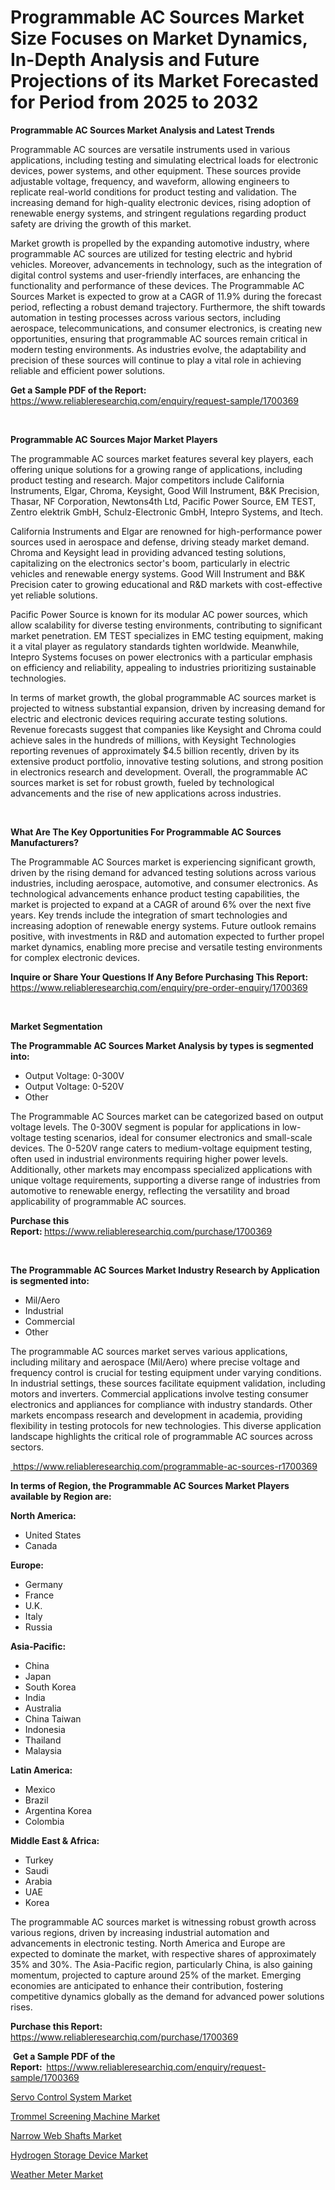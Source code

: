 <p><h1>Programmable AC Sources Market Size Focuses on Market Dynamics, In-Depth Analysis and Future Projections of its Market Forecasted for Period from 2025 to 2032</h1></p><p><strong>Programmable AC Sources Market Analysis and Latest Trends</strong></p>
<p><p>Programmable AC sources are versatile instruments used in various applications, including testing and simulating electrical loads for electronic devices, power systems, and other equipment. These sources provide adjustable voltage, frequency, and waveform, allowing engineers to replicate real-world conditions for product testing and validation. The increasing demand for high-quality electronic devices, rising adoption of renewable energy systems, and stringent regulations regarding product safety are driving the growth of this market.</p><p>Market growth is propelled by the expanding automotive industry, where programmable AC sources are utilized for testing electric and hybrid vehicles. Moreover, advancements in technology, such as the integration of digital control systems and user-friendly interfaces, are enhancing the functionality and performance of these devices. The Programmable AC Sources Market is expected to grow at a CAGR of 11.9% during the forecast period, reflecting a robust demand trajectory. Furthermore, the shift towards automation in testing processes across various sectors, including aerospace, telecommunications, and consumer electronics, is creating new opportunities, ensuring that programmable AC sources remain critical in modern testing environments. As industries evolve, the adaptability and precision of these sources will continue to play a vital role in achieving reliable and efficient power solutions.</p></p>
<p><strong>Get a Sample PDF of the Report:&nbsp;</strong> <a href="https://www.reliableresearchiq.com/enquiry/request-sample/1700369?utm_campaign=2886&utm_medium=2&utm_source=Github&utm_content=ia&utm_term=27032025&utm_id=programmable-ac-sources">https://www.reliableresearchiq.com/enquiry/request-sample/1700369</a></p>
<p>&nbsp;</p>
<p><strong>Programmable AC Sources Major Market Players</strong></p>
<p><p>The programmable AC sources market features several key players, each offering unique solutions for a growing range of applications, including product testing and research. Major competitors include California Instruments, Elgar, Chroma, Keysight, Good Will Instrument, B&K Precision, Thasar, NF Corporation, Newtons4th Ltd, Pacific Power Source, EM TEST, Zentro elektrik GmbH, Schulz-Electronic GmbH, Intepro Systems, and Itech.</p><p>California Instruments and Elgar are renowned for high-performance power sources used in aerospace and defense, driving steady market demand. Chroma and Keysight lead in providing advanced testing solutions, capitalizing on the electronics sector's boom, particularly in electric vehicles and renewable energy systems. Good Will Instrument and B&K Precision cater to growing educational and R&D markets with cost-effective yet reliable solutions.</p><p>Pacific Power Source is known for its modular AC power sources, which allow scalability for diverse testing environments, contributing to significant market penetration. EM TEST specializes in EMC testing equipment, making it a vital player as regulatory standards tighten worldwide. Meanwhile, Intepro Systems focuses on power electronics with a particular emphasis on efficiency and reliability, appealing to industries prioritizing sustainable technologies.</p><p>In terms of market growth, the global programmable AC sources market is projected to witness substantial expansion, driven by increasing demand for electric and electronic devices requiring accurate testing solutions. Revenue forecasts suggest that companies like Keysight and Chroma could achieve sales in the hundreds of millions, with Keysight Technologies reporting revenues of approximately $4.5 billion recently, driven by its extensive product portfolio, innovative testing solutions, and strong position in electronics research and development. Overall, the programmable AC sources market is set for robust growth, fueled by technological advancements and the rise of new applications across industries.</p></p>
<p>&nbsp;</p>
<p><strong>What Are The Key Opportunities For Programmable AC Sources Manufacturers?</strong></p>
<p><p>The Programmable AC Sources market is experiencing significant growth, driven by the rising demand for advanced testing solutions across various industries, including aerospace, automotive, and consumer electronics. As technological advancements enhance product testing capabilities, the market is projected to expand at a CAGR of around 6% over the next five years. Key trends include the integration of smart technologies and increasing adoption of renewable energy systems. Future outlook remains positive, with investments in R&D and automation expected to further propel market dynamics, enabling more precise and versatile testing environments for complex electronic devices.</p></p>
<p><strong>Inquire or Share Your Questions If Any Before Purchasing This Report:</strong> <a href="https://www.reliableresearchiq.com/enquiry/pre-order-enquiry/1700369?utm_campaign=2886&utm_medium=2&utm_source=Github&utm_content=ia&utm_term=27032025&utm_id=programmable-ac-sources">https://www.reliableresearchiq.com/enquiry/pre-order-enquiry/1700369</a></p>
<p>&nbsp;</p>
<p><strong>Market Segmentation</strong></p>
<p><strong>The Programmable AC Sources Market Analysis by types is segmented into:</strong></p>
<p><ul><li>Output Voltage: 0-300V</li><li>Output Voltage: 0-520V</li><li>Other</li></ul></p>
<p><p>The Programmable AC Sources market can be categorized based on output voltage levels. The 0-300V segment is popular for applications in low-voltage testing scenarios, ideal for consumer electronics and small-scale devices. The 0-520V range caters to medium-voltage equipment testing, often used in industrial environments requiring higher power levels. Additionally, other markets may encompass specialized applications with unique voltage requirements, supporting a diverse range of industries from automotive to renewable energy, reflecting the versatility and broad applicability of programmable AC sources.</p></p>
<p><strong>Purchase this Report:&nbsp;</strong><a href="https://www.reliableresearchiq.com/purchase/1700369?utm_campaign=2886&utm_medium=2&utm_source=Github&utm_content=ia&utm_term=27032025&utm_id=programmable-ac-sources">https://www.reliableresearchiq.com/purchase/1700369</a></p>
<p>&nbsp;</p>
<p><strong>The Programmable AC Sources Market Industry Research by Application is segmented into:</strong></p>
<p><ul><li>Mil/Aero</li><li>Industrial</li><li>Commercial</li><li>Other</li></ul></p>
<p><p>The programmable AC sources market serves various applications, including military and aerospace (Mil/Aero) where precise voltage and frequency control is crucial for testing equipment under varying conditions. In industrial settings, these sources facilitate equipment validation, including motors and inverters. Commercial applications involve testing consumer electronics and appliances for compliance with industry standards. Other markets encompass research and development in academia, providing flexibility in testing protocols for new technologies. This diverse application landscape highlights the critical role of programmable AC sources across sectors.</p></p>
<p><a href="https://www.reliableresearchiq.com/programmable-ac-sources-r1700369?utm_campaign=2886&utm_medium=2&utm_source=Github&utm_content=ia&utm_term=27032025&utm_id=programmable-ac-sources">&nbsp;https://www.reliableresearchiq.com/programmable-ac-sources-r1700369</a></p>
<p><strong>In terms of Region, the Programmable AC Sources Market Players available by Region are:</strong></p>
<p>
    <p> <strong> North America: </strong>
        <ul>
            <li>United States</li>
            <li>Canada</li>
        </ul>
        </p> 
    <p> <strong> Europe: </strong>
        <ul>
            <li>Germany</li>
            <li>France</li>
            <li>U.K.</li>
            <li>Italy</li>
            <li>Russia</li>
        </ul>
        </p> 
    <p> <strong> Asia-Pacific: </strong>
        <ul>
            <li>China</li>
            <li>Japan</li>
            <li>South Korea</li>
            <li>India</li>
            <li>Australia</li>
            <li>China Taiwan</li>
            <li>Indonesia</li>
            <li>Thailand</li>
            <li>Malaysia</li>
        </ul>
        </p> 
    <p> <strong> Latin America: </strong>
        <ul>
            <li>Mexico</li>
            <li>Brazil</li>
            <li>Argentina Korea</li>
            <li>Colombia</li>
        </ul>
        </p> 
    <p> <strong> Middle East & Africa: </strong>
        <ul>
            <li>Turkey</li>
            <li>Saudi</li>
            <li>Arabia</li>
            <li>UAE</li>
            <li>Korea</li>
        </ul>
    </p>
    </p>
<p><p>The programmable AC sources market is witnessing robust growth across various regions, driven by increasing industrial automation and advancements in electronic testing. North America and Europe are expected to dominate the market, with respective shares of approximately 35% and 30%. The Asia-Pacific region, particularly China, is also gaining momentum, projected to capture around 25% of the market. Emerging economies are anticipated to enhance their contribution, fostering competitive dynamics globally as the demand for advanced power solutions rises.</p></p>
<p><strong>Purchase this Report: </strong><a href="https://www.reliableresearchiq.com/purchase/1700369?utm_campaign=2886&utm_medium=2&utm_source=Github&utm_content=ia&utm_term=27032025&utm_id=programmable-ac-sources">https://www.reliableresearchiq.com/purchase/1700369</a></p>
<p>&nbsp;<strong>Get a Sample PDF of the Report:&nbsp;&nbsp;</strong><a href="https://www.reliableresearchiq.com/enquiry/request-sample/1700369?utm_campaign=2886&utm_medium=2&utm_source=Github&utm_content=ia&utm_term=27032025&utm_id=programmable-ac-sources">https://www.reliableresearchiq.com/enquiry/request-sample/1700369</a></p>
<p><strong></strong></p>
<p><p><a href="https://www.linkedin.com/pulse/informative-market-research-report-servo-control-system-estimated-e6ekc?utm_campaign=2886&utm_medium=2&utm_source=Github&utm_content=ia&utm_term=27032025&utm_id=programmable-ac-sources">Servo Control System Market</a></p><p><a href="https://www.linkedin.com/pulse/forecasts-growth-opportunities-trommel-screening-machine-industry-mo0lc?utm_campaign=2886&utm_medium=2&utm_source=Github&utm_content=ia&utm_term=27032025&utm_id=programmable-ac-sources">Trommel Screening Machine Market</a></p><p><a href="https://www.linkedin.com/pulse/growth-insights-narrow-web-shafts-market-whats-fueling-99-cagr-p1yvc?utm_campaign=2886&utm_medium=2&utm_source=Github&utm_content=ia&utm_term=27032025&utm_id=programmable-ac-sources">Narrow Web Shafts Market</a></p><p><a href="https://www.linkedin.com/pulse/thorough-overview-hydrogen-storage-device-market-including-9kbxc?utm_campaign=2886&utm_medium=2&utm_source=Github&utm_content=ia&utm_term=27032025&utm_id=programmable-ac-sources">Hydrogen Storage Device Market</a></p><p><a href="https://www.linkedin.com/pulse/weather-meter-market-size-growth-industry-analysis-segmentation-it60c?utm_campaign=2886&utm_medium=2&utm_source=Github&utm_content=ia&utm_term=27032025&utm_id=programmable-ac-sources">Weather Meter Market</a></p></p>